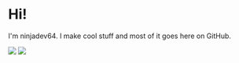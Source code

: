 # Hi!

I'm ninjadev64. I make cool stuff and most of it goes here on GitHub.

![](https://skillicons.dev/icons?i=py,java,nodejs,ts,js,html,css,svelte,tailwind,arduino,swift)
![](https://skillicons.dev/icons?i=linux,github,stackoverflow,vscode,idea,androidstudio,cloudflare,replit,discord)
